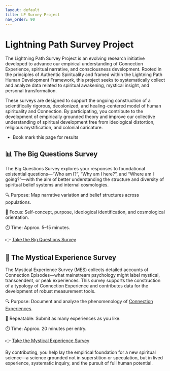 ```yaml
---
layout: default
title: LP Survey Project
nav_order: 90
---
```

# Lightning Path Survey Project 
The Lightning Path Survey Project is an evolving research initiative developed to advance our empirical understanding of Connection Experience, spiritual narrative, and consciousness development. Rooted in the principles of Authentic Spirituality and framed within the Lightning Path Human Development Framework, this project seeks to systematically collect and analyze data related to spiritual awakening, mystical insight, and personal transformation.

These surveys are designed to support the ongoing construction of a scientifically rigorous, decolonized, and healing-centered model of human spirituality and Connection. By participating, you contribute to the development of empirically grounded theory and improve our collective understanding of spiritual development free from ideological distortion, religious mystification, and colonial caricature.

* Book mark this page for results
  

## 📊 **The Big Questions Survey**

The Big Questions Survey explores your responses to foundational existential questions—“Who am I?”, “Why am I here?”, and “Where am I going?”—with the aim of better understanding the structure and diversity of spiritual belief systems and internal cosmologies.

🔍 Purpose: Map narrative variation and belief structures across populations.

🧠 Focus: Self-concept, purpose, ideological identification, and cosmological orientation.

⏱️ Time: Approx. 5–15 minutes.

👉 [Take the Big Questions Survey](https://lightningpath.org/limesurvey/index.php?r=survey/index&sid=873288&lang=en)

## 🌌 **The Mystical Experience Survey**

The Mystical Experience Survey (MES) collects detailed accounts of Connection Episodes—what mainstream psychology might label mystical, transcendent, or peak experiences. This survey supports the construction of a typology of Connection Experience and contributes data for the development of robust measurement tools.

🔍 Purpose: Document and analyze the phenomenology of [Connection Experiences](https://spiritwiki.lightningpath.org/index.php/Connection_Experience).

🔁 Repeatable: Submit as many experiences as you like.

⏱️ Time: Approx. 20 minutes per entry.

👉 [Take the Mystical Experience Survey](https://lightningpath.org/limesurvey/index.php?r=survey/index&sid=816252&lang=en)

By contributing, you help lay the empirical foundation for a new spiritual science—a science grounded not in superstition or speculation, but in lived experience, systematic inquiry, and the pursuit of full human potential.
